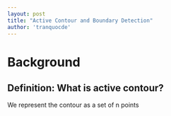 ```yaml
---
layout: post
title: "Active Contour and Boundary Detection"
author: 'tranquocde'
---
```

# Background
## Definition: What is active contour?
We represent the contour as a set of n points